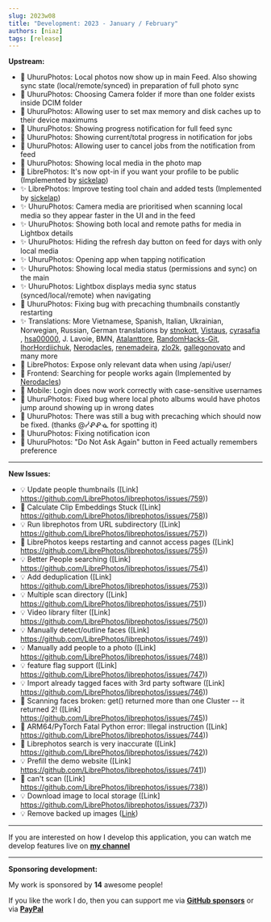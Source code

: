 ```yaml
---
slug: 2023w08
title: "Development: 2023 - January / February"
authors: [niaz]
tags: [release]
---
```


**Upstream:**

- 🚀 UhuruPhotos: Local photos now show up in main Feed. Also showing sync state (local/remote/synced) in preparation of full photo sync
- 🚀 UhuruPhotos: Choosing Camera folder if more than one folder exists inside DCIM folder
- 🚀 UhuruPhotos: Allowing user to set max memory and disk caches up to their device maximums
- 🚀 UhuruPhotos: Showing progress notification for full feed sync
- 🚀 UhuruPhotos: Showing current/total progress in notification for jobs
- 🚀 UhuruPhotos: Allowing user to cancel jobs from the notification
  from feed
- 🚀 UhuruPhotos: Showing local media in the photo map
- 🚀 LibrePhotos: It's now opt-in if you want your profile to be public (Implemented by [sickelap](https://github.com/sickelap))
- ✨ LibrePhotos: Improve testing tool chain and added tests (Implemented by [sickelap](https://github.com/sickelap))
- ✨ UhuruPhotos: Camera media are prioritised when scanning local media so they appear faster in the UI and in the feed
- ✨ UhuruPhotos: Showing both local and remote paths for media in Lightbox details
- ✨ UhuruPhotos: Hiding the refresh day button on feed for days with only local media
- ✨ UhuruPhotos: Opening app when tapping notification
- ✨ UhuruPhotos: Showing local media status (permissions and sync) on the main
- ✨ UhuruPhotos: Lightbox displays media sync status (synced/local/remote) when navigating
- 🔨 UhuruPhotos: Fixing bug with precaching thumbnails constantly restarting
- ✨ Translations: More Vietnamese, Spanish, Italian, Ukrainian, Norwegian, Russian, German translations by [stnokott](https://github.com/stnokott), [Vistaus](https://github.com/Vistaus), [cyrasafia ](https://github.com/cyrasafia), [hsa00000](https://github.com/hsa00000), J. Lavoie, BMN, [Atalanttore](https://github.com/Atalanttore), [RandomHacks-Git](https://github.com/RandomHacks-Git), [IhorHordiichuk](https://github.com/IhorHordiichuk), [Nerodacles](https://github.com/Nerodacles), [renemadeira](https://github.com/renemadeira), [zlo2k](https://github.com/zlo2k), [gallegonovato](https://github.com/gallegonovato) and many more
- 🔨 LibrePhotos: Expose only relevant data when using /api/user/
- 🔨 Frontend: Searching for people works again (Implemented by [Nerodacles](https://github.com/Nerodacles))
- 🔨 Mobile: Login does now work correctly with case-sensitive usernames
- 🔨 UhuruPhotos: Fixed bug where local photo albums would have photos jump around showing up in wrong dates
- 🔨 UhuruPhotos: There was still a bug with precaching which should now be fixed. (thanks @ᓰᕵᕵᓍ for spotting it)
- 🔨 UhuruPhotos: Fixing notification icon
- 🔨 UhuruPhotos: "Do Not Ask Again" button in Feed actually remembers preference

---

**New Issues:**

- 💡 Update people thumbnails ([Link] https://github.com/LibrePhotos/librephotos/issues/759))
- 🐛 Calculate Clip Embeddings Stuck ([Link] https://github.com/LibrePhotos/librephotos/issues/758))
- 💡 Run librephotos from URL subdirectory ([Link] https://github.com/LibrePhotos/librephotos/issues/757))
- 🐛 LibrePhotos keeps restarting and cannot access pages ([Link] https://github.com/LibrePhotos/librephotos/issues/755))
- 💡 Better People searching ([Link] https://github.com/LibrePhotos/librephotos/issues/754))
- 💡 Add deduplication ([Link] https://github.com/LibrePhotos/librephotos/issues/753))
- 💡 Multiple scan directory ([Link] https://github.com/LibrePhotos/librephotos/issues/751))
- 💡 Video library filter ([Link] https://github.com/LibrePhotos/librephotos/issues/750))
- 💡 Manually detect/outline faces ([Link] https://github.com/LibrePhotos/librephotos/issues/749))
- 💡 Manually add people to a photo ([Link] https://github.com/LibrePhotos/librephotos/issues/748))
- 💡 feature flag support ([Link] https://github.com/LibrePhotos/librephotos/issues/747))
- 💡 Import already tagged faces with 3rd party software ([Link] https://github.com/LibrePhotos/librephotos/issues/746))
- 🐛 Scanning faces broken: get() returned more than one Cluster -- it returned 2! ([Link] https://github.com/LibrePhotos/librephotos/issues/745))
- 🐛 ARM64/PyTorch Fatal Python error: Illegal instruction ([Link] https://github.com/LibrePhotos/librephotos/issues/744))
- 🐛 Librephotos search is very inaccurate ([Link] https://github.com/LibrePhotos/librephotos/issues/742))
- 💡 Prefill the demo website ([Link] https://github.com/LibrePhotos/librephotos/issues/741))
- 🐛 can't scan ([Link] https://github.com/LibrePhotos/librephotos/issues/738))
- 💡 Download image to local storage ([Link] https://github.com/LibrePhotos/librephotos/issues/737))
- 💡 Remove backed up images ([Link](https://github.com/LibrePhotos/librephotos/issues/736))

---

If you are interested on how I develop this application, you can watch me develop features live on **[my channel](https://www.youtube.com/channel/UCZJ2pk2BPKxwbuCV9LWDR0w)**

---

**Sponsoring development:**

My work is sponsored by **14** awesome people!

If you like the work I do, then you can support me via **[GitHub sponsors](https://github.com/sponsors/derneuere)** or via **[PayPal](https://www.paypal.com/donate/?hosted_button_id=5JWVM2UR4LM96)**
